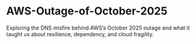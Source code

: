 # AWS-Outage-of-October-2025
Exploring the DNS misfire behind AWS’s October 2025 outage and what it taught us about resilience, dependency, and cloud fragility.
